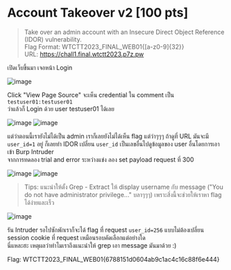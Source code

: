 # Account Takeover v2 [100 pts]
> Take over an admin account with an Insecure Direct Object Reference (IDOR) vulnerability. <br>
> Flag Format: WTCTT2023_FINAL_WEB01{[a-z0-9]{32}} <br>
> URL: https://chall1.final.wtctt2023.p7z.pw

เปิดเว็บขึ้นมา เจอหน้า Login

![image](https://github.com/mrggaebsong/WTCTT2023-Final-Round-Writeup/assets/22939654/b0a6ed28-3d10-42c8-80f9-557c07cb7074)

Click "View Page Source" จะเห็น credential ใน comment เป็น `testuser01:testuser01` <br>
ว่าแล้วก็ Login ด้วย user testuser01 ได้เลย

![image](https://github.com/mrggaebsong/WTCTT2023-Final-Round-Writeup/assets/22939654/95f7094f-d6fc-454c-b9bf-830e227015b1)
![image](https://github.com/mrggaebsong/WTCTT2023-Final-Round-Writeup/assets/22939654/b5ed6edb-ee71-4c69-a411-33e7d899ca0e)

แต่ว่าตอนนี้เรายังไม่ได้เป็น admin เราก็เลยยังไม่ได้เห็น flag แต่ว่าๆๆๆ ถ้าดูที่ URL มันจะมี `user_id=1` อยู่ ก็เลยทำ IDOR เปลี่ยน `user_id` เป็นเลขอื่นไปดูข้อมูลของ user อื่นโดยการเอาเข้า Burp Intruder <br>
จากการทดลอง trial and error ระหว่างแข่ง ลอง set payload request ที่ 300

![image](https://github.com/mrggaebsong/WTCTT2023-Final-Round-Writeup/assets/22939654/06cf96cb-9508-4f6e-862e-ff189f1cb715)
![image](https://github.com/mrggaebsong/WTCTT2023-Final-Round-Writeup/assets/22939654/8091140b-d9a1-40d8-a49b-ca355ceb7ac3)

> Tips: แนะนำให้ตั้ง Grep - Extract ให้ display username กับ message ("You do not have administrator privilege..." บลาๆๆๆ) เพราะสิ่งนี้จะช่วยให้เราหา flag ได้ง่ายและเร็ว

![image](https://github.com/mrggaebsong/WTCTT2023-Final-Round-Writeup/assets/22939654/df44b865-a2af-4d50-bc24-dc96a495ce70)

รัน Intruder รอไปซักพักเราก็จะได้ flag ที่ request `user_id=256` แบบไม่ต้องเปลี่ยน session cookie ที่ request เหมือนรอบคัดเลือกแต่อย่างใด <br>
นี่แหละฮะ เหตุผลว่าทำไมเราถึงแนะนำให้ grep เอา message มันมาด้วย :)

Flag: WTCTT2023_FINAL_WEB01{6788151d0604ab9c1ac4c16c88f6e444}
